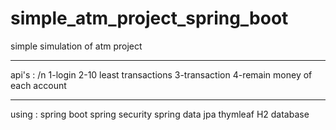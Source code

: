 # simple_atm_project_spring_boot

simple simulation of atm project 
**************************************************
api's : /n
1-login
2-10 least transactions
3-transaction
4-remain money of each account
**************************************************
using :
spring boot
spring security
spring data jpa
thymleaf
H2 database
